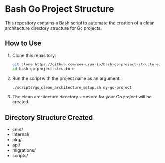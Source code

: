 
# Bash Go Project Structure

This repository contains a Bash script to automate the creation of a clean architecture directory structure for Go projects.

## How to Use

1. Clone this repository:
   ```bash
   git clone https://github.com/seu-usuario/bash-go-project-structure.git
   cd bash-go-project-structure
   ```

2. Run the script with the project name as an argument:
   ```bash
   ./scripts/go_clean_architecture_setup.sh my-go-project
   ```

3. The clean architecture directory structure for your Go project will be created.

## Directory Structure Created

- cmd/
- internal/
- pkg/
- api/
- migrations/
- scripts/
